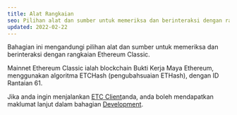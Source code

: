 ```yaml
---
title: Alat Rangkaian
seo: Pilihan alat dan sumber untuk memeriksa dan berinteraksi dengan rangkaian Ethereum Classic. Titik Akhir RPC, Penjelajah Blockchain dan Pemantau Rangkaian.
updated: 2022-02-22
---
```


Bahagian ini mengandungi pilihan alat dan sumber untuk memeriksa dan berinteraksi dengan rangkaian Ethereum Classic.

Mainnet Ethereum Classic ialah blockchain Bukti Kerja Maya Ethereum, menggunakan algoritma ETCHash (pengubahsuaian ETHash), dengan ID Rantaian 61.

Jika anda ingin menjalankan [ETC Client](/development/clients)anda, anda boleh mendapatkan maklumat lanjut dalam bahagian [Development](/development).
